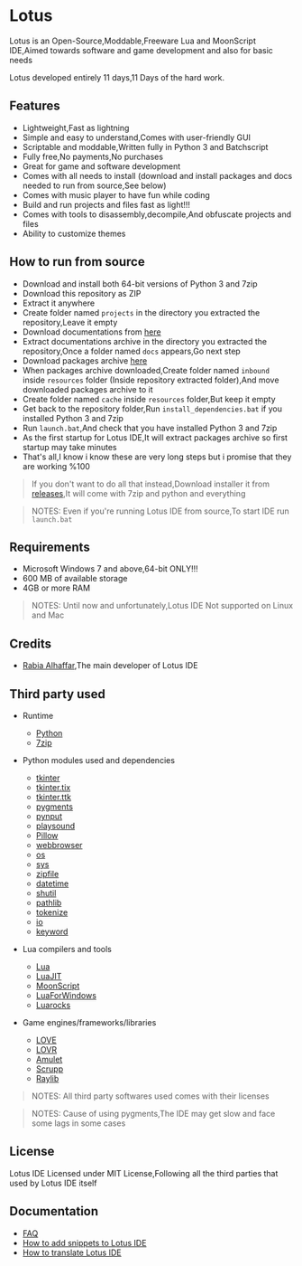 # Lotus
Lotus is an Open-Source,Moddable,Freeware Lua and MoonScript IDE,Aimed towards software and game development and also for basic needs

Lotus developed entirely 11 days,11 Days of the hard work.

## Features
- Lightweight,Fast as lightning
- Simple and easy to understand,Comes with user-friendly GUI
- Scriptable and moddable,Written fully in Python 3 and Batchscript
- Fully free,No payments,No purchases
- Great for game and software development
- Comes with all needs to install (download and install packages and docs needed to run from source,See below)
- Comes with music player to have fun while coding
- Build and run projects and files fast as light!!!
- Comes with tools to disassembly,decompile,And obfuscate projects and files
- Ability to customize themes

## How to run from source
- Download and install both 64-bit versions of Python 3 and 7zip
- Download this repository as ZIP
- Extract it anywhere
- Create folder named `projects` in the directory you extracted the repository,Leave it empty
- Download documentations from [here](https://drive.google.com/uc?export=download&id=172GwQz75SoVWHgGxI8F00T-jj6tpioiR)
- Extract documentations archive in the directory you extracted the repository,Once a folder named `docs` appears,Go next step
- Download packages archive [here](https://drive.google.com/uc?export=download&id=1dIUchwWa85p49pTk_IvsgbU1sXJ8RgAI)
- When packages archive downloaded,Create folder named `inbound` inside `resources` folder (Inside repository extracted folder),And move downloaded packages archive to it
- Create folder named `cache` inside `resources` folder,But keep it empty
- Get back to the repository folder,Run `install_dependencies.bat` if you installed Python 3 and 7zip
- Run `launch.bat`,And check that you have installed Python 3 and 7zip
- As the first startup for Lotus IDE,It will extract packages archive so first startup may take minutes
- That's all,I know i know these are very long steps but i promise that they are working %100

> If you don't want to do all that instead,Download installer it from [releases](https://github.com/Rabios/Lotus/releases),It will come with 7zip and python and everything

> NOTES: Even if you're running Lotus IDE from source,To start IDE run `launch.bat`

## Requirements
- Microsoft Windows 7 and above,64-bit ONLY!!!
- 600 MB of available storage
- 4GB or more RAM

> NOTES: Until now and unfortunately,Lotus IDE Not supported on Linux and Mac

## Credits
- [Rabia Alhaffar](https://github.com/Rabios),The main developer of Lotus IDE

## Third party used
- Runtime
  - [Python](https://www.python.org)
  - [7zip](https://www.7-zip.org)
  
- Python modules used and dependencies
  - [tkinter](https://docs.python.org/3/library/tkinter.html)
  - [tkinter.tix](https://docs.python.org/3/library/tkinter.tix.html)
  - [tkinter.ttk](https://docs.python.org/3/library/tkinter.ttk.html)
  - [pygments](https://pygments.org)
  - [pynput](https://pypi.org/project/pynput)
  - [playsound](https://pypi.org/project/playsound)
  - [Pillow](https://pillow.readthedocs.io/en/stable)
  - [webbrowser](https://docs.python.org/3.8/library/webbrowser.html)
  - [os](https://docs.python.org/3.8/library/os.html)
  - [sys](https://docs.python.org/3.8/library/sys.html)
  - [zipfile](https://docs.python.org/3.8/library/zipfile.html)
  - [datetime](https://docs.python.org/3.8/library/datetime.html)
  - [shutil](https://docs.python.org/3.8/library/shutil.html)
  - [pathlib](https://docs.python.org/3.8/library/pathlib.html)
  - [tokenize](https://docs.python.org/3.8/library/tokenize.html)
  - [io](https://docs.python.org/3.8/library/io.html)
  - [keyword](https://docs.python.org/3.8/library/keyword.html)
  
- Lua compilers and tools
  - [Lua](https://www.lua.org)
  - [LuaJIT](https://luajit.org)
  - [MoonScript](https://moonscript.org)
  - [LuaForWindows](https://github.com/rjpcomputing/luaforwindows)
  - [Luarocks](https://luarocks.org)
 
- Game engines/frameworks/libraries
  - [LOVE](https://love2d.org)
  - [LOVR](https://lovr.org)
  - [Amulet](https://www.amulet.xyz)
  - [Scrupp](http://scrupp.sourceforge.net)
  - [Raylib](http://raylib.com)
 
> NOTES: All third party softwares used comes with their licenses

> NOTES: Cause of using pygments,The IDE may get slow and face some lags in some cases

## License
Lotus IDE Licensed under MIT License,Following all the third parties that used by Lotus IDE itself

## Documentation
- [FAQ](https://github.com/Rabios/Lotus/blob/master/FAQ.md)
- [How to add snippets to Lotus IDE](https://github.com/Rabios/Lotus/blob/master/Snippets.md)
- [How to translate Lotus IDE](https://github.com/Rabios/Lotus/blob/master/Translate.md)
